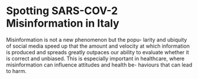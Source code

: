 # Spotting SARS-COV-2 Misinformation in Italy
Misinformation is not a new phenomenon but the popu- larity and ubiquity of social media speed up that the amount and velocity at which information is produced and spreads greatly outpaces our ability to evaluate whether it is correct and unbiased. This is especially important in healthcare, where misinformation can influence attitudes and health be- haviours that can lead to harm.

